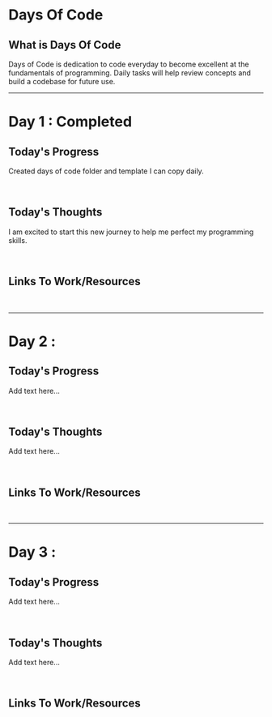 # Days Of Code

## What is Days Of Code
Days of Code is dedication to code everyday to become excellent at the fundamentals of programming. Daily tasks will help review concepts and build a codebase for future use.
- - -
# Day 1 : Completed
## Today's Progress
Created days of code folder and template I can copy daily.

</br>


## Today's Thoughts
I am excited to start this new journey to help me perfect my programming skills.

</br>

## Links To Work/Resources

</br>

---

# Day 2 : 
## Today's Progress
Add text here...

</br>


## Today's Thoughts
Add text here...


</br>

## Links To Work/Resources

</br>

---

# Day 3 : 
## Today's Progress
Add text here...

</br>


## Today's Thoughts
Add text here...


</br>

## Links To Work/Resources

</br>
